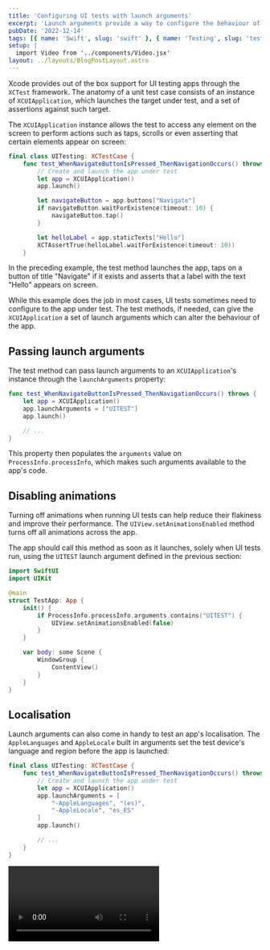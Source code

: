 ```yaml
---
title: 'Configuring UI tests with launch arguments'
excerpt: 'Launch arguments provide a way to configure the behaviour of an app before running UI tests'
pubDate: '2022-12-14'
tags: [{ name: 'Swift', slug: 'swift' }, { name: 'Testing', slug: 'testing' }]
setup: |
  import Video from '../components/Video.jsx'
layout: ../layouts/BlogPostLayout.astro
---
```


Xcode provides out of the box support for UI testing apps through the `XCTest` framework. The anatomy of a unit test case consists of an instance of `XCUIApplication`, which launches the target under test, and a set of assertions against such target.

The `XCUIApplication` instance allows the test to access any element on the screen to perform actions such as taps, scrolls or even asserting that certain elements appear on screen:

```swift:NavigationUITests.swift
final class UITesting: XCTestCase {
    func test_WhenNavigateButtonIsPressed_ThenNavigationOccurs() throws {
        // Create and launch the app under test
        let app = XCUIApplication()
        app.launch()

        let navigateButton = app.buttons["Navigate"]
        if navigateButton.waitForExistence(timeout: 10) {
            navigateButton.tap()
        }

        let helloLabel = app.staticTexts["Hello"]
        XCTAssertTrue(helloLabel.waitForExistence(timeout: 10))
    }
```

In the preceding example, the test method launches the app, taps on a button of title "Navigate" if it exists and asserts that a label with the text "Hello" appears on screen.

While this example does the job in most cases, UI tests sometimes need to configure to the app under test. The test methods, if needed, can give the `XCUIApplication` a set of launch arguments which can alter the behaviour of the app.

## Passing launch arguments

The test method can pass launch arguments to an `XCUIApplication`'s instance through the `launchArguments` property:

```swift:NavigationUITests.swift
func test_WhenNavigateButtonIsPressed_ThenNavigationOccurs() throws {
    let app = XCUIApplication()
    app.launchArguments = ["UITEST"]
    app.launch()

    // ...
}
```

This property then populates the `arguments` value on `ProcessInfo.processInfo`, which makes such arguments available to the app's code.

## Disabling animations

Turning off animations when running UI tests can help reduce their flakiness and improve their performance. The `UIView.setAnimationsEnabled` method turns off all animations across the app.

The app should call this method as soon as it launches, solely when UI tests run, using the `UITEST` launch argument defined in the previous section:

```swift:TestApp.swift
import SwiftUI
import UIKit

@main
struct TestApp: App {
    init() {
        if ProcessInfo.processInfo.arguments.contains("UITEST") {
            UIView.setAnimationsEnabled(false)
        }
    }

    var body: some Scene {
        WindowGroup {
            ContentView()
        }
    }
}
```

## Localisation

Launch arguments can also come in handy to test an app's localisation. The `AppleLanguages` and `AppleLocale` built in arguments set the test device's language and region before the app is launched:

```swift:NavigationUITests.swift
final class UITesting: XCTestCase {
    func test_WhenNavigateButtonIsPressed_ThenNavigationOccurs() throws {
        // Create and launch the app under test
        let app = XCUIApplication()
        app.launchArguments = [
            "-AppleLanguages", "(es)",
            "-AppleLocale", "es_ES"
        ]
        app.launch()

        // ...
    }
}
```

<Video client:load src='/assets/posts/configuring-ui-tests-with-launch-arguments/localisation.mp4' controls={false} />

## Content size

`XCUIApplication` provides a powerful set of tools to test an app's accessibility compliance. For example, [Rob Whitaker](https://twitter.com/RobRWAPP)'s [A11yUITests Swift Package](https://github.com/rwapp/A11yUITests) makes excellent use of native UI testing tools to verify an app complies with common mobile accessibility rules and guidelines.

The built in `UIPreferredContentSizeCategoryName` launch argument modifies the content size category for a `XCUIApplication` instance. This parameter, in combination with [snapshot testing](https://github.com/pointfreeco/swift-snapshot-testing), can help identify shortcomings in app's accessibility support automatically.

```swift:NavigationUITests.swift
final class UITesting: XCTestCase {
    func test_WhenNavigateButtonIsPressed_ThenNavigationOccurs() throws {
        // Create and launch the app under test
        let app = XCUIApplication()
        app.launchArguments = [
            "-UIPreferredContentSizeCategoryName",
            "\(UIContentSizeCategory.accessibilityExtraExtraExtraLarge.rawValue)"
        ]
        app.launch()

        // ...
    }
}
```

The video below shows a set of UI tests running with different content size categories.

<Video client:load src='/assets/posts/configuring-ui-tests-with-launch-arguments/dynamic-type.mp4' controls={false} />
